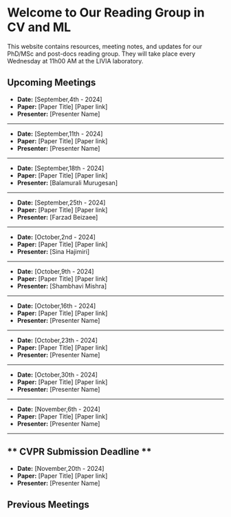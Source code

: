 # Welcome to Our Reading Group in CV and ML

This website contains resources, meeting notes, and updates for our PhD/MSc and post-docs reading group. They will take place every Wednesday at 11h00 AM at the LIVIA laboratory.

## Upcoming Meetings

- **Date:** [September,4th - 2024]
- **Paper:** [Paper Title] [Paper link]
- **Presenter:** [Presenter Name]
----------------------------------
- **Date:** [September,11th - 2024]
- **Paper:** [Paper Title] [Paper link]
- **Presenter:** [Presenter Name]
----------------------------------
- **Date:** [September,18th - 2024]
- **Paper:** [Paper Title] [Paper link]
- **Presenter:** [Balamurali Murugesan]
----------------------------------
- **Date:** [September,25th - 2024]
- **Paper:** [Paper Title] [Paper link]
- **Presenter:** [Farzad Beizaee]
----------------------------------
- **Date:** [October,2nd - 2024]
- **Paper:** [Paper Title] [Paper link]
- **Presenter:** [Sina Hajimiri]
----------------------------------
- **Date:** [October,9th - 2024]
- **Paper:** [Paper Title] [Paper link]
- **Presenter:** [Shambhavi Mishra]
----------------------------------
- **Date:** [October,16th - 2024]
- **Paper:** [Paper Title] [Paper link]
- **Presenter:** [Presenter Name]
----------------------------------
- **Date:** [October,23th - 2024]
- **Paper:** [Paper Title] [Paper link]
- **Presenter:** [Presenter Name]
----------------------------------
- **Date:** [October,30th - 2024]
- **Paper:** [Paper Title] [Paper link]
- **Presenter:** [Presenter Name]
 ---------------------------------- 
- **Date:** [November,6th - 2024]
- **Paper:** [Paper Title] [Paper link]
- **Presenter:** [Presenter Name]
----------------------------------
** CVPR Submission Deadline **
----------------------------------
- **Date:** [November,20th - 2024]
- **Paper:** [Paper Title] [Paper link]
- **Presenter:** [Presenter Name]

## Previous Meetings
